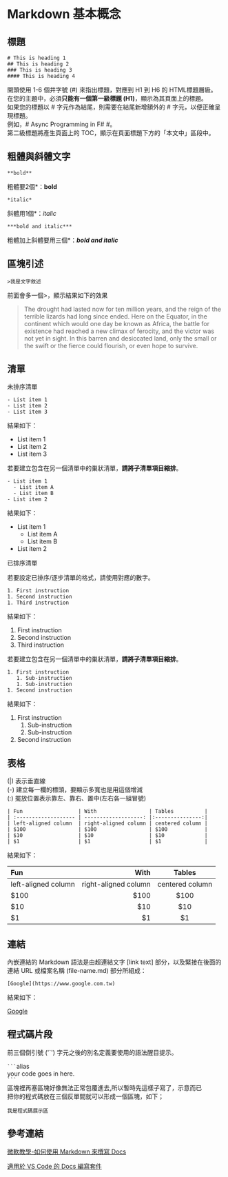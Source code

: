 # Markdown 基本概念

## 標題

```title
# This is heading 1
## This is heading 2
### This is heading 3
#### This is heading 4
```

開頭使用 1-6 個井字號 (#) 來指出標題，對應到 H1 到 H6 的 HTML標題層級。  
在您的主題中，必須**只能有一個第一級標題 (H1)**，顯示為其頁面上的標題。  
如果您的標題以 # 字元作為結尾，則需要在結尾新增額外的 # 字元，以便正確呈現標題。  
例如，# Async Programming in F# #。  
第二級標題將產生頁面上的 TOC，顯示在頁面標題下方的「本文中」區段中。

## 粗體與斜體文字

```粗體
**bold**
```

粗體要2個*：**bold**

```斜體
*italic*
```

斜體用1個*：*italic*  

```粗體加斜體
***bold and italic***
```

粗體加上斜體要用三個*：***bold and italic***  

## 區塊引述

```區塊引述
>我是文字敘述
```  

前面會多一個>，顯示結果如下的效果
> The drought had lasted now for ten million years, and the reign of the terrible lizards had long since ended. Here on the Equator, in the continent which would one day be known as Africa, the battle for existence had reached a new climax of ferocity, and the victor was not yet in sight. In this barren and desiccated land, only the small or the swift or the fierce could flourish, or even hope to survive.  

## 清單

未排序清單

```未排序清單
- List item 1
- List item 2
- List item 3
```  

結果如下：  

- List item 1
- List item 2
- List item 3

若要建立包含在另一個清單中的巢狀清單，**請將子清單項目縮排**。

```巢狀清單
- List item 1
  - List item A
  - List item B
- List item 2
```

結果如下：

- List item 1
  - List item A
  - List item B
- List item 2

已排序清單

若要設定已排序/逐步清單的格式，請使用對應的數字。

```排序清單
1. First instruction
1. Second instruction
1. Third instruction
```  

結果如下：

1. First instruction
1. Second instruction
1. Third instruction

若要建立包含在另一個清單中的巢狀清單，**請將子清單項目縮排**。

```巢狀清單
1. First instruction
   1. Sub-instruction
   1. Sub-instruction
1. Second instruction
```

結果如下：

1. First instruction
   1. Sub-instruction
   1. Sub-instruction
1. Second instruction

## 表格

(|) 表示垂直線  
(-) 建立每一欄的標頭，要顯示多寬也是用這個增減  
(:) 擺放位置表示靠左、靠右、置中(左右各一組冒號)  

```表格
| Fun                  | With                 | Tables          |
| :------------------- | -------------------: |:---------------:|
| left-aligned column  | right-aligned column | centered column |
| $100                 | $100                 | $100            |
| $10                  | $10                  | $10             |
| $1                   | $1                   | $1              |
```

結果如下：

| Fun                  | With                 | Tables          |
| :------------------- | -------------------: |:---------------:|
| left-aligned column  | right-aligned column | centered column |
| $100                 | $100                 | $100            |
| $10                  | $10                  | $10             |
| $1                   | $1                   | $1              |

## 連結

內嵌連結的 Markdown 語法是由超連結文字 [link text] 部分，以及緊接在後面的連結 URL 或檔案名稱 (file-name.md) 部分所組成：

```連結結構表示
[Google](https://www.google.com.tw)
```

結果如下：

[Google](https://www.google.com.tw)

## 程式碼片段

前三個倒引號 ('`') 字元之後的別名定義要使用的語法醒目提示。

`` ``` ``alias  
your code goes in here.  
`` ``` ``  
區塊裡再塞區塊好像無法正常包覆進去,所以暫時先這樣子寫了，示意而已  
把你的程式碼放在三個反單間就可以形成一個區塊，如下；

```demo
我是程式碼展示區
```

## 參考連結  

[微軟教學-如何使用 Markdown 來撰寫 Docs](https://docs.microsoft.com/zh-tw/contribute/how-to-write-use-markdown)

[適用於 VS Code 的 Docs 編寫套件](https://docs.microsoft.com/zh-tw/contribute/how-to-write-docs-auth-pack)